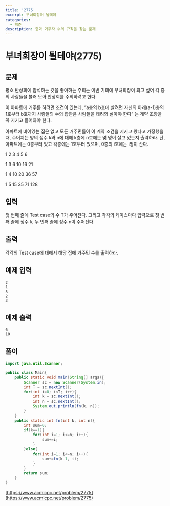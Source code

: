 ```yaml
---
title: '2775'
excerpt: 부녀회장이 될테야
categories:
  - 백준
description: 층과 거주자 수의 규칙을 찾는 문제
---
```


# 부녀회장이 될테야\(2775\)

## 문제

평소 반상회에 참석하는 것을 좋아하는 주희는 이번 기회에 부녀회장이 되고 싶어 각 층의 사람들을 불러 모아 반상회를 주최하려고 한다.

이 아파트에 거주를 하려면 조건이 있는데, “a층의 b호에 살려면 자신의 아래\(a-1\)층의 1호부터 b호까지 사람들의 수의 합만큼 사람들을 데려와 살아야 한다” 는 계약 조항을 꼭 지키고 들어와야 한다.

아파트에 비어있는 집은 없고 모든 거주민들이 이 계약 조건을 지키고 왔다고 가정했을 때, 주어지는 양의 정수 k와 n에 대해 k층에 n호에는 몇 명이 살고 있는지 출력하라. 단, 아파트에는 0층부터 있고 각층에는 1호부터 있으며, 0층의 i호에는 i명이 산다.

1 2 3 4 5 6

1 3 6 10 16 21

1 4 10 20 36 57

1 5 15 35 71 128

## 입력

첫 번째 줄에 Test case의 수 T가 주어진다. 그리고 각각의 케이스마다 입력으로 첫 번째 줄에 정수 k, 두 번째 줄에 정수 n이 주어진다

## 출력

각각의 Test case에 대해서 해당 집에 거주민 수를 출력하라.

## 예제 입력

```text
2
1
3
2
3
```

## 예제 출력

```text
6
10
```

## 풀이

```java
import java.util.Scanner;

public class Main{
    public static void main(String[] args){
        Scanner sc = new Scanner(System.in);
        int T = sc.nextInt();
        for(int i=0; i<T; i++){
            int k = sc.nextInt();
            int n = sc.nextInt();
            System.out.println(fn(k, n));
        }
    }
    public static int fn(int k, int n){
        int sum=0;
        if(k==1){
            for(int i=1; i<=n; i++){
                sum+=i;
            }
        }else{
            for(int i=1; i<=n; i++){
                sum+=fn(k-1, i);
            }
        }
        return sum;
    }
}
```

[https://www.acmicpc.net/problem/2775](https://www.acmicpc.net/problem/2775)

